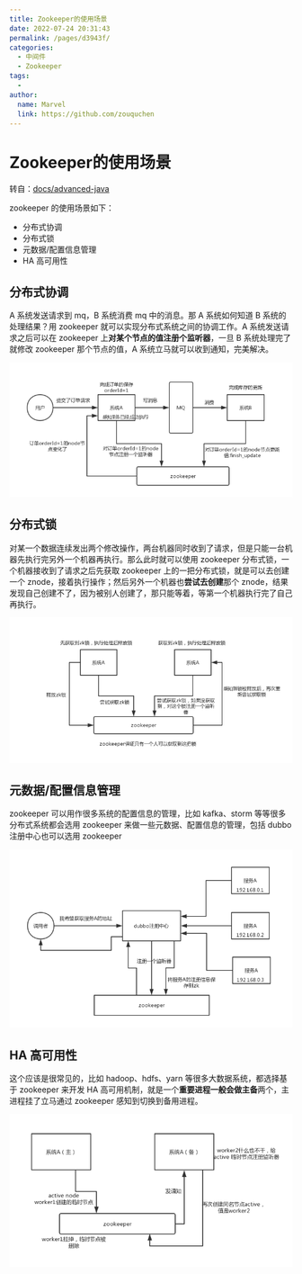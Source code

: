 ```yaml
---
title: Zookeeper的使用场景
date: 2022-07-24 20:31:43
permalink: /pages/d3943f/
categories:
  - 中间件
  - Zookeeper
tags:
  - 
author: 
  name: Marvel
  link: https://github.com/zouquchen
---
```


# Zookeeper的使用场景

转自：[docs/advanced-java](https://github.com/doocs/advanced-java/blob/main/docs/distributed-system/zookeeper-application-scenarios.md)

zookeeper 的使用场景如下：

- 分布式协调
- 分布式锁
- 元数据/配置信息管理
- HA 高可用性



## 分布式协调

A 系统发送请求到 mq，B 系统消费 mq 中的消息。那 A 系统如何知道 B 系统的处理结果？用 zookeeper 就可以实现分布式系统之间的协调工作。A 系统发送请求之后可以在 zookeeper 上**对某个节点的值注册个监听器**，一旦 B 系统处理完了就修改 zookeeper 那个节点的值，A 系统立马就可以收到通知，完美解决。

![zookeeper-distributed-coordination](https://raw.githubusercontent.com/zouquchen/Images/main/imgs/zookeeper-distributed-coordination.png)

## 分布式锁

对某一个数据连续发出两个修改操作，两台机器同时收到了请求，但是只能一台机器先执行完另外一个机器再执行。那么此时就可以使用 zookeeper 分布式锁，一个机器接收到了请求之后先获取 zookeeper 上的一把分布式锁，就是可以去创建一个 znode，接着执行操作；然后另外一个机器也**尝试去创建**那个 znode，结果发现自己创建不了，因为被别人创建了，那只能等着，等第一个机器执行完了自己再执行。

![zookeeper-distributed-lock-demo](https://raw.githubusercontent.com/zouquchen/Images/main/imgs/zookeeper-distributed-lock-demo.png)

## 元数据/配置信息管理

zookeeper 可以用作很多系统的配置信息的管理，比如 kafka、storm 等等很多分布式系统都会选用 zookeeper 来做一些元数据、配置信息的管理，包括 dubbo 注册中心也可以选用 zookeeper

![zookeeper-meta-data-manage](https://raw.githubusercontent.com/zouquchen/Images/main/imgs/zookeeper-meta-data-manage.png)

## HA 高可用性

这个应该是很常见的，比如 hadoop、hdfs、yarn 等很多大数据系统，都选择基于 zookeeper 来开发 HA 高可用机制，就是一个**重要进程一般会做主备**两个，主进程挂了立马通过 zookeeper 感知到切换到备用进程。

![zookeeper-active-standby](https://raw.githubusercontent.com/zouquchen/Images/main/imgs/zookeeper-active-standby.png)